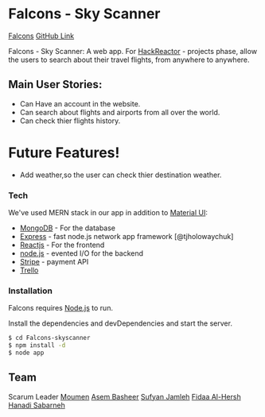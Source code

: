 # Falcons - Sky Scanner
[Falcons](https://falcons-scanner.herokuapp.com/)
[GitHub Link](https://github.com/Falcons-skyscanner/Falcons-skyscanner)


Falcons - Sky Scanner: A web app. For [HackReactor](https://www.hackreactor.com/) - projects phase, allow the users to search about their travel flights, from anywhere to anywhere.

 ## Main User Stories:
 - Can Have an account in the website.
 - Can search about flights and airports from all over the world.
 - Can check thier flights history.

# Future Features!

  - Add weather,so the user can check thier destination weather.

### Tech

We've used MERN stack in our app in addition to [Material UI](https://material-ui.com/):

* [MongoDB](http://mongodb.com/) - For the database
* [Express](https://expressjs.com/) - fast node.js network app framework [@tjholowaychuk]
* [Reactjs](https://reactjs.org/) - For the frontend
* [node.js](https://nodejs.org/) - evented I/O for the backend
* [Stripe](https://stripe.com/) - payment API
* [Trello](https://trello.com/b/VigwEOjt)

### Installation

Falcons requires [Node.js](https://nodejs.org/) to run.

Install the dependencies and devDependencies and start the server.

```sh
$ cd Falcons-skyscanner
$ npm install -d
$ node app
```
 ## Team
 Scarum Leader [Moumen](https://github.com/Moumenh)
 [Asem Basheer](https://github.com/AsemBasheer)
 [Sufyan Jamleh](https://github.com/jamleh)
 [Fidaa Al-Hersh](https://github.com/fdo2)
 [Hanadi Sabarneh](https://github.com/HanadiSabarnah)
